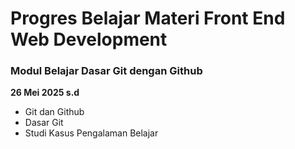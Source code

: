 # Progres Belajar Materi Front End Web Development

### Modul Belajar Dasar Git dengan Github
**26 Mei 2025 s.d**
- Git dan Github
- Dasar Git
- Studi Kasus Pengalaman Belajar
